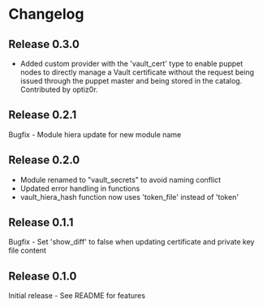 # Changelog

## Release 0.3.0

- Added custom provider with the 'vault_cert' type to enable puppet nodes to directly
  manage a Vault certificate without the request being issued through the puppet master
  and being stored in the catalog.  Contributed by optiz0r.

## Release 0.2.1

Bugfix - Module hiera update for new module name

## Release 0.2.0

- Module renamed to "vault_secrets" to avoid naming conflict
- Updated error handling in functions
- vault_hiera_hash function now uses 'token_file' instead of 'token'

## Release 0.1.1

Bugfix - Set 'show_diff' to false when updating certificate and private key file content

## Release 0.1.0

Initial release - See README for features

